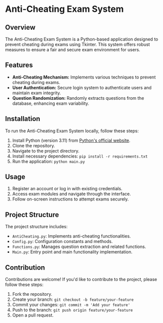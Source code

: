 # Anti-Cheating Exam System

## Overview

The Anti-Cheating Exam System is a Python-based application designed to prevent cheating during exams using Tkinter. This system offers robust measures to ensure a fair and secure exam environment for users.

## Features

- **Anti-Cheating Mechanism:** Implements various techniques to prevent cheating during exams.
- **User Authentication:** Secure login system to authenticate users and maintain exam integrity.
- **Question Randomization:** Randomly extracts questions from the database, enhancing exam variability.

## Installation

To run the Anti-Cheating Exam System locally, follow these steps:

1. Install Python (version 3.11) from [Python's official website](https://www.python.org/).
2. Clone the repository.
3. Navigate to the project directory.
4. Install necessary dependencies: `pip install -r requirements.txt`
5. Run the application: `python main.py`

## Usage

1. Register an account or log in with existing credentials.
2. Access exam modules and navigate through the interface.
3. Follow on-screen instructions to attempt exams securely.

## Project Structure

The project structure includes:

- `AntiCheating.py`: Implements anti-cheating functionalities.
- `Config.py`: Configuration constants and methods.
- `Functions.py`: Manages question extraction and related functions.
- `Main.py`: Entry point and main functionality implementation.

## Contribution

Contributions are welcome! If you'd like to contribute to the project, please follow these steps:

1. Fork the repository.
2. Create your branch: `git checkout -b feature/your-feature`
3. Commit your changes: `git commit -m 'Add your feature'`
4. Push to the branch: `git push origin feature/your-feature`
5. Open a pull request.
